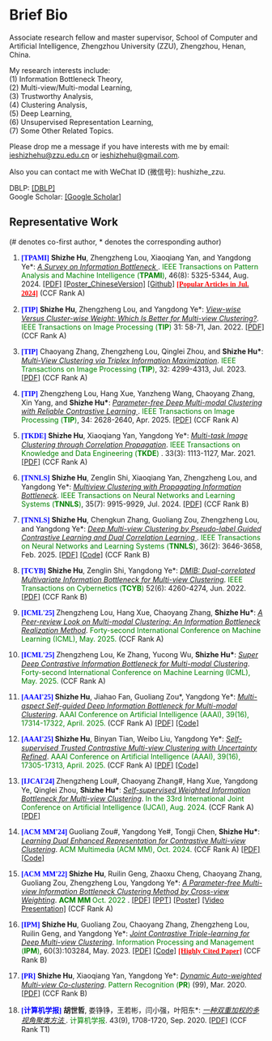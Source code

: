 ---
---

# Brief Bio

Associate research fellow and master supervisor, School of Computer and Artificial Intelligence, Zhengzhou University (ZZU), Zhengzhou, Henan, China. 

My research interests include:\
(1) Information Bottleneck Theory,\
(2) Multi-view/Multi-modal Learning,\
(3) Trustworthy Analysis,\
(4) Clustering Analysis,\
(5) Deep Learning,\
(6) Unsupervised Representation Learning,\
(7) Some Other Related Topics.

Please drop me a message if you have interests with me by email: <u>ieshizhehu@zzu.edu.cn</u> or <u>ieshizhehu@gmail.com</u>. 

Also you can contact me with WeChat ID (微信号): hushizhe_zzu. 

DBLP: [[DBLP]](https://dblp.org/pid/208/4268.html)\
Google Scholar: [[Google Scholar]](https://scholar.google.com/citations?user=AwzvxQEAAAAJ&hl=en&authuser=1&oi=ao)

## Representative Work 
(\# denotes co-first author, \* denotes the corresponding author)

<ol>

<p style="margin-top: 8px;"><li><font face="verdana" color="blue"><b>[TPAMI]</b></font> <b>Shizhe Hu</b>, Zhengzheng Lou, Xiaoqiang Yan, and Yangdong Ye*: <i><u> A Survey on Information Bottleneck </u></i>. <font color="green"> IEEE Transactions on Pattern Analysis and Machine Intelligence (<b>TPAMI</b>)</font>, 46(8): 5325-5344, Aug. 2024. <a href = "https://ieeexplore.ieee.org/document/10438074">[PDF]</a> <a href = "https://github.com/ShizheHu/shizhehu.github.io/blob/main/Poster_IBSurvey_TPAMI24_ChineseVersion.pdf">[Poster_ChineseVersion]</a> <a href = "https://github.com/ShizheHu/Awesome-Information-Bottleneck">[Github]</a> <a href = "https://ieeexplore.ieee.org/xpl/topAccessedArticles.jsp?punumber=34&topArticlesDate=July%202024"><font face="verdana" color="red"><b>[Popular Articles in Jul. 2024]</b></font></a> (CCF Rank A) </li></p> 

<p style="margin-top: 8px;"><li><font face="verdana" color="blue"><b>[TIP]</b></font> <b>Shizhe Hu</b>, Zhengzheng Lou, and Yangdong Ye*: <i><u> View-wise Versus Cluster-wise Weight: Which Is Better for Multi-view Clustering?</u></i>. <font color="green"> IEEE Transactions on Image Processing (<b>TIP</b>) </font> 31: 58-71, Jan. 2022. <a href = "https://ieeexplore.ieee.org/document/9623366">[PDF]</a> (CCF Rank A) </li></p>  

<p style="margin-top: 8px;"><li><font face="verdana" color="blue"><b>[TIP]</b></font> Chaoyang Zhang, Zhengzheng Lou, Qinglei Zhou, and <b>Shizhe Hu*</b>: <i><u> Multi-View Clustering via Triplex Information Maximization</u></i>. <font color="green"> IEEE Transactions on Image Processing (<b>TIP</b>)</font>, 32: 4299-4313, Jul. 2023.  <a href = "https://ieeexplore.ieee.org/document/10194552">[PDF]</a> (CCF Rank A) </li></p>

<p style="margin-top: 8px;"><li><font face="verdana" color="blue"><b>[TIP]</b></font> Zhengzheng Lou, Hang Xue, Yanzheng Wang, Chaoyang Zhang, Xin Yang, and <b>Shizhe Hu*</b>: <i><u> Parameter-free Deep Multi-modal Clustering with Reliable Contrastive Learning </u></i>. <font color="green"> IEEE Transactions on Image Processing (<b>TIP</b>)</font>, 34: 2628-2640, Apr. 2025. <a href = "https://ieeexplore.ieee.org/document/10975134">[PDF]</a> (CCF Rank A) </li></p>

<p style="margin-top: 8px;"><li><font face="verdana" color="blue"><b>[TKDE]</b></font> <b>Shizhe Hu</b>, Xiaoqiang Yan, Yangdong Ye*: <i><u> Multi-task Image Clustering through Correlation Propagation</u></i>. <font color="green"> IEEE Transactions on Knowledge and Data Engineering (<b>TKDE</b>) </font>. 33(3): 1113-1127, Mar. 2021. <a href = "https://ieeexplore.ieee.org/document/8812907">[PDF]</a> (CCF Rank A) </li></p> 

<p style="margin-top: 8px;"><li><font face="verdana" color="blue"><b>[TNNLS]</b></font> <b>Shizhe Hu</b>, Zenglin Shi, Xiaoqiang Yan, Zhengzheng Lou, and Yangdong Ye*: <i><u> Multiview Clustering with Propagating Information Bottleneck</u></i>. <font color="green"> IEEE Transactions on Neural Networks and Learning Systems (<b>TNNLS</b>)</font>, 35(7): 9915-9929, Jul. 2024. <a href = "https://ieeexplore.ieee.org/document/10038628">[PDF]</a> (CCF Rank B) </li></p> 

<p style="margin-top: 8px;"><li><font face="verdana" color="blue"><b>[TNNLS]</b></font> <b>Shizhe Hu</b>, Chengkun Zhang, Guoliang Zou, Zhengzheng Lou, and Yangdong Ye*: <i><u> Deep Multi-view Clustering by Pseudo-label Guided Contrastive Learning and Dual Correlation Learning </u></i>. <font color="green"> IEEE Transactions on Neural Networks and Learning Systems (<b>TNNLS</b>)</font>, 36(2): 3646-3658, Feb. 2025. <a href = "https://ieeexplore.ieee.org/document/10416814">[PDF]</a> <a href = "https://github.com/ShizheHu/Deep-Multi-view-Clustering-PGCL-DCL">[Code]</a> (CCF Rank B) </li></p> 

<p style="margin-top: 8px;"><li><font face="verdana" color="blue"><b>[TCYB]</b></font> <b>Shizhe Hu</b>, Zenglin Shi, Yangdong Ye*: <i><u>DMIB: Dual-correlated Multivariate Information Bottleneck for Multi-view Clustering</u></i>. <font color="green">IEEE Transactions on Cybernetics (<b>TCYB</b>)</font> 52(6): 4260-4274, Jun. 2022. <a href = "https://ieeexplore.ieee.org/document/9234635">[PDF]</a> (CCF Rank B) </li></p>

<p style="margin-top: 8px;"><li><font face="verdana" color="blue"><b>[ICML'25] </b></font> Zhengzheng Lou, Hang Xue, Chaoyang Zhang, <b>Shizhe Hu*</b>: <i><u>A Peer-review Look on Multi-modal Clustering: An Information Bottleneck Realization Method</u></i>. <font color="green"> Forty-second International Conference on Machine Learning (ICML), May. 2025.</font> (CCF Rank A) </li></p>

<p style="margin-top: 8px;"><li><font face="verdana" color="blue"><b>[ICML'25] </b></font> Zhengzheng Lou, Ke Zhang, Yucong Wu, <b>Shizhe Hu*</b>: <i><u>Super Deep Contrastive Information Bottleneck for Multi-modal Clustering</u></i>. <font color="green"> Forty-second International Conference on Machine Learning (ICML), May. 2025.</font> (CCF Rank A) </li></p>

<p style="margin-top: 8px;"><li><font face="verdana" color="blue"><b>[AAAI'25] </b></font> <b>Shizhe Hu</b>, Jiahao Fan, Guoliang Zou*, Yangdong Ye*: <i><u>Multi-aspect Self-guided Deep Information Bottleneck for Multi-modal Clustering</u></i>. <font color="green"> AAAI Conference on Artificial Intelligence (AAAI), 39(16), 17314-17322, April. 2025.</font> (CCF Rank A) <a href = "https://ojs.aaai.org/index.php/AAAI/article/view/33903">[PDF]</a> <a href = "https://github.com/ShizheHu">[Code]</a> </li></p>

<p style="margin-top: 8px;"><li><font face="verdana" color="blue"><b>[AAAI'25] </b></font> <b>Shizhe Hu</b>, Binyan Tian, Weibo Liu, Yangdong Ye*: <i><u>Self-supervised Trusted Contrastive Multi-view Clustering with Uncertainty Refined</u></i>. <font color="green"> AAAI Conference on Artificial Intelligence (AAAI), 39(16), 17305-17313, April. 2025.</font> (CCF Rank A) <a href = "https://ojs.aaai.org/index.php/AAAI/article/view/33902">[PDF]</a> <a href = "https://github.com/ShizheHu">[Code]</a> </li></p>

<p style="margin-top: 8px;"><li><font face="verdana" color="blue"><b>[IJCAI'24] </b></font> Zhengzheng Lou#, Chaoyang Zhang#, Hang Xue, Yangdong Ye, Qinglei Zhou, <b>Shizhe Hu*</b>: <i><u>Self-supervised Weighted Information Bottleneck for Multi-view Clustering</u></i>. <font color="green">In the 33rd International Joint Conference on Artificial Intelligence (IJCAI), Aug. 2024. </font> (CCF Rank A) <a href = "https://www.ijcai.org/proceedings/2024/0513.pdf">[PDF]</a> </li></p>

<p style="margin-top: 8px;"><li><font face="verdana" color="blue"><b>[ACM MM'24] </b></font> Guoliang Zou#, Yangdong Ye#, Tongji Chen, <b>Shizhe Hu*</b>: <i><u>Learning Dual Enhanced Representation for Contrastive Multi-view Clustering</u></i>. <font color="green">ACM Multimedia (ACM MM), Oct. 2024.</font> (CCF Rank A) <a href = "https://dl.acm.org/doi/pdf/10.1145/3664647.3681030">[PDF]</a> <a href = "https://github.com/ShizheHu/ACMMM24_Code_LUCE-CMC">[Code]</a> </li></p>

<p style="margin-top: 8px;"><li><font face="verdana" color="blue"><b>[ACM MM'22] </b></font><b>Shizhe Hu</b>, Ruilin Geng, Zhaoxu Cheng, Chaoyang Zhang, Guoliang Zou, Zhengzheng Lou, Yangdong Ye*: <i><u>A Parameter-free Multi-view Information Bottleneck Clustering Method by Cross-view Weighting</u></i>. <font color="green"><b> ACM MM </b> Oct. 2022 </font>. <a href = "https://dl.acm.org/doi/pdf/10.1145/3503161.3547985">[PDF]</a> <a href = "https://github.com/ShizheHu/shizhehu.github.io/blob/main/PPT_ACMMM2022_PMIB_16%E6%AF%949.pptx">[PPT]</a> <a href = "https://github.com/ShizheHu/shizhehu.github.io/blob/main/Poster_ACMMM2022.pdf">[Poster]</a> <a href = "https://pan.baidu.com/s/1llese3pdjRlYdPqVWBGvfQ?pwd=fyne">[Video Presentation]</a> (CCF Rank A) </li></p>

<p style="margin-top: 8px;"><li><font face="verdana" color="blue"><b>[IPM]</b></font> <b>Shizhe Hu</b>, Guoliang Zou, Chaoyang Zhang, Zhengzheng Lou, Ruilin Geng, and Yangdong Ye*: <i><u>Joint Contrastive Triple-learning for Deep Multi-view Clustering</u></i>. <font color="green"> Information Processing and Management (<b>IPM</b>)</font>, 60(3):103284, May. 2023. <a href = "https://www.sciencedirect.com/science/article/abs/pii/S0306457323000213">[PDF]</a> <a href = "https://github.com/ShizheHu/Joint-Contrastive-Triple-learning">[Code]</a> <a href = "https://webofscience.clarivate.cn/wos/alldb/full-record/WOS:000924393900001"><font face="verdana" color="red"><b>[Highly Cited Paper]</b></font></a> (CCF Rank B) </li></p>

<p style="margin-top: 8px;"><li><font face="verdana" color="blue"><b>[PR]</b></font> <b>Shizhe Hu</b>, Xiaoqiang Yan, Yangdong Ye*: <i><u> Dynamic Auto-weighted Multi-view Co-clustering</u></i>. <font color="green"> Pattern Recognition (<b>PR</b>) </font> (99), Mar. 2020.<a href = "https://www.sciencedirect.com/science/article/abs/pii/S0031320319304029"> [PDF]</a> (CCF Rank B) </li></p>
  
<p style="margin-top: 8px;"><li><font face="verdana" color="blue"><b>[计算机学报]</b></font> <b>胡世哲</b>, 娄铮铮，王若彬，闫小强，叶阳东*: <i><u> 一种双重加权的多视角聚类方法 </u></i>. <font color="green">计算机学报</font>. 43(9), 1708-1720, Sep. 2020. <a href = "http://cjc.ict.ac.cn/online/onlinepaper/08177-%E8%83%A1%E4%B8%96%E5%93%B2-202094103146.pdf">[PDF]</a> (CCF Rank T1) </li></p> 

</ol>
